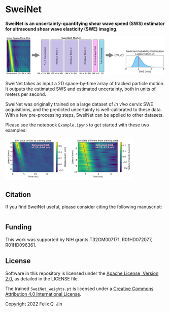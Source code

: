 # SweiNet
**SweiNet is an uncertainty-quantifying shear wave speed (SWS) estimator for ultrasound shear wave elasticity (SWE) imaging.**

<img src="./images/fig_Architecture.png">

SweiNet takes as input a 2D space-by-time array of tracked particle motion.
It outputs the estimated SWS and estimated uncertainty, both in units of meters per second.

SweiNet was originally trained on a large dataset of *in vivo* cervix SWE acquisitions, and the predicted uncertainty is well-calibrated to these data.
With a few pre-processing steps, SweiNet can be applied to other datasets.

Please see the notebook `Example.ipynb` to get started with these two examples:

<img src="./images/example1.png" width="40%"><img src="./images/example2.png" width="40%">


## Citation
If you find SweiNet useful, please consider citing the following manuscript:
```bibtex
```

## Funding
This work was supported by NIH grants T32GM007171, R01HD072077, R01HD096361.


## License
Software in this repository is licensed under the [Apache License, Version 2.0](http://www.apache.org/licenses/LICENSE-2.0), as detailed in the LICENSE file.

The trained `SweiNet_weights.pt` is licensed under a <a rel="license" href="http://creativecommons.org/licenses/by/4.0/">Creative Commons Attribution 4.0 International License</a>.

Copyright 2022 Felix Q. Jin